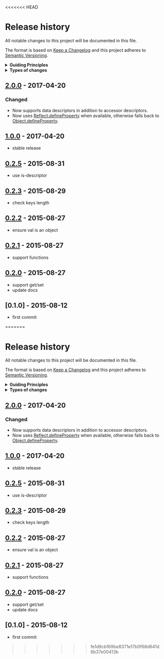 <<<<<<< HEAD
# Release history

All notable changes to this project will be documented in this file.

The format is based on [Keep a Changelog](http://keepachangelog.com/en/1.0.0/)
and this project adheres to [Semantic Versioning](http://semver.org/spec/v2.0.0.html).

<details>
  <summary><strong>Guiding Principles</strong></summary>

- Changelogs are for humans, not machines.
- There should be an entry for every single version.
- The same types of changes should be grouped.
- Versions and sections should be linkable.
- The latest version comes first.
- The release date of each versions is displayed.
- Mention whether you follow Semantic Versioning.

</details>

<details>
  <summary><strong>Types of changes</strong></summary>

Changelog entries are classified using the following labels _(from [keep-a-changelog](http://keepachangelog.com/)_):

- `Added` for new features.
- `Changed` for changes in existing functionality.
- `Deprecated` for soon-to-be removed features.
- `Removed` for now removed features.
- `Fixed` for any bug fixes.
- `Security` in case of vulnerabilities.

</details>

## [2.0.0] - 2017-04-20

### Changed

- Now supports data descriptors in addition to accessor descriptors.
- Now uses [Reflect.defineProperty][reflect] when available, otherwise falls back to [Object.defineProperty][object]. 

## [1.0.0] - 2017-04-20

- stable release

## [0.2.5] - 2015-08-31

- use is-descriptor

## [0.2.3] - 2015-08-29

- check keys length

## [0.2.2] - 2015-08-27

- ensure val is an object

## [0.2.1] - 2015-08-27

- support functions

## [0.2.0] - 2015-08-27

- support get/set
- update docs

## [0.1.0] - 2015-08-12

- first commit

[2.0.0]: https://github.com/jonschlinkert/define-property/compare/1.0.0...2.0.0
[1.0.0]: https://github.com/jonschlinkert/define-property/compare/0.2.5...1.0.0
[0.2.5]: https://github.com/jonschlinkert/define-property/compare/0.2.3...0.2.5
[0.2.3]: https://github.com/jonschlinkert/define-property/compare/0.2.2...0.2.3
[0.2.2]: https://github.com/jonschlinkert/define-property/compare/0.2.1...0.2.2
[0.2.1]: https://github.com/jonschlinkert/define-property/compare/0.2.0...0.2.1
[0.2.0]: https://github.com/jonschlinkert/define-property/compare/0.1.3...0.2.0

[keep-a-changelog]: https://github.com/olivierlacan/keep-a-changelog

[object]: https://developer.mozilla.org/en-US/docs/Web/JavaScript/Reference/Global_Objects/Object/defineProperty
[reflect]: https://developer.mozilla.org/en-US/docs/Web/JavaScript/Reference/Global_Objects/Reflect/defineProperty
=======
# Release history

All notable changes to this project will be documented in this file.

The format is based on [Keep a Changelog](http://keepachangelog.com/en/1.0.0/)
and this project adheres to [Semantic Versioning](http://semver.org/spec/v2.0.0.html).

<details>
  <summary><strong>Guiding Principles</strong></summary>

- Changelogs are for humans, not machines.
- There should be an entry for every single version.
- The same types of changes should be grouped.
- Versions and sections should be linkable.
- The latest version comes first.
- The release date of each versions is displayed.
- Mention whether you follow Semantic Versioning.

</details>

<details>
  <summary><strong>Types of changes</strong></summary>

Changelog entries are classified using the following labels _(from [keep-a-changelog](http://keepachangelog.com/)_):

- `Added` for new features.
- `Changed` for changes in existing functionality.
- `Deprecated` for soon-to-be removed features.
- `Removed` for now removed features.
- `Fixed` for any bug fixes.
- `Security` in case of vulnerabilities.

</details>

## [2.0.0] - 2017-04-20

### Changed

- Now supports data descriptors in addition to accessor descriptors.
- Now uses [Reflect.defineProperty][reflect] when available, otherwise falls back to [Object.defineProperty][object]. 

## [1.0.0] - 2017-04-20

- stable release

## [0.2.5] - 2015-08-31

- use is-descriptor

## [0.2.3] - 2015-08-29

- check keys length

## [0.2.2] - 2015-08-27

- ensure val is an object

## [0.2.1] - 2015-08-27

- support functions

## [0.2.0] - 2015-08-27

- support get/set
- update docs

## [0.1.0] - 2015-08-12

- first commit

[2.0.0]: https://github.com/jonschlinkert/define-property/compare/1.0.0...2.0.0
[1.0.0]: https://github.com/jonschlinkert/define-property/compare/0.2.5...1.0.0
[0.2.5]: https://github.com/jonschlinkert/define-property/compare/0.2.3...0.2.5
[0.2.3]: https://github.com/jonschlinkert/define-property/compare/0.2.2...0.2.3
[0.2.2]: https://github.com/jonschlinkert/define-property/compare/0.2.1...0.2.2
[0.2.1]: https://github.com/jonschlinkert/define-property/compare/0.2.0...0.2.1
[0.2.0]: https://github.com/jonschlinkert/define-property/compare/0.1.3...0.2.0

[keep-a-changelog]: https://github.com/olivierlacan/keep-a-changelog

[object]: https://developer.mozilla.org/en-US/docs/Web/JavaScript/Reference/Global_Objects/Object/defineProperty
[reflect]: https://developer.mozilla.org/en-US/docs/Web/JavaScript/Reference/Global_Objects/Reflect/defineProperty
>>>>>>> fe1d9cb169be8371e17b0f68d641d6b37e00413b
